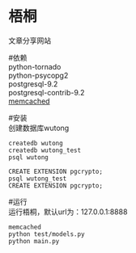 梧桐
================
文章分享网站  

#依赖  
python-tornado  
python-psycopg2  
postgresql-9.2  
postgresql-contrib-9.2  
[memcached](http://memcached.org/)  

#安装  
创建数据库wutong  
```
createdb wutong  
createdb wutong_test  
psql wutong
```  
`CREATE EXTENSION pgcrypto;`  
`psql wutong_test`  
`CREATE EXTENSION pgcrypto;`  

#运行   
运行梧桐，默认url为：127.0.0.1:8888  
```
memcached  
python test/models.py  
python main.py
```  
